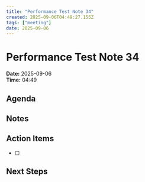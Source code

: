 ```yaml
---
title: "Performance Test Note 34"
created: 2025-09-06T04:49:27.155Z
tags: ["meeting"]
date: 2025-09-06
---
```


# Performance Test Note 34

**Date:** 2025-09-06  
**Time:** 04:49  

## Agenda


## Notes


## Action Items
- [ ] 

## Next Steps
